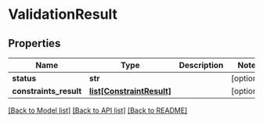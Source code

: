 # ValidationResult

## Properties
Name | Type | Description | Notes
------------ | ------------- | ------------- | -------------
**status** | **str** |  | [optional] 
**constraints_result** | [**list[ConstraintResult]**](ConstraintResult.md) |  | [optional] 

[[Back to Model list]](../README.md#documentation-for-models) [[Back to API list]](../README.md#documentation-for-api-endpoints) [[Back to README]](../README.md)

